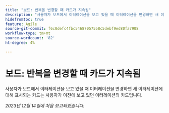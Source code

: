 ```yaml
---
title: "보드: 반복을 변경할 때 카드가 지속됨"
description: "사용자가 보드에서 이터레이션을 보고 있을 때 이터레이션을 변경하면 새 이터레이션에 대해 표시되는 카드는 사용자가 이전에 보고 있던 이터레이션의 카드입니다."
hidefromtoc: true
feature: Agile
source-git-commit: f6c0defc4fbc54687057558c5debf9ed80fa7908
workflow-type: tm+mt
source-wordcount: '82'
ht-degree: 4%

---
```



# 보드: 반복을 변경할 때 카드가 지속됨

사용자가 보드에서 이터레이션을 보고 있을 때 이터레이션을 변경하면 새 이터레이션에 대해 표시되는 카드는 사용자가 이전에 보고 있던 이터레이션의 카드입니다.

_2023년 12월 14일에 처음 보고되었습니다._
